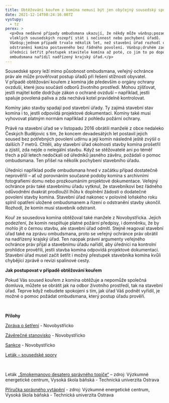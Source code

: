 ```yaml
---
title: Obtěžování kouřem z komína nemusí být jen obyčejný sousedský spor
date: 2021-12-14T08:24:16.007Z
vystupy:
  - tz
perex: >
  <p>Dva nedávné případy ombudsmana ukazují, že někdy může v&nbsp;pozadí
  vleklých sousedských rozepří stát i nečinnost nebo pochybení úřadů.
  V&nbsp;jednom případě trvalo několik let, než stavební úřad rozhodl o
  odstranění komína postaveného bez řádného povolení. V&nbsp;druhém začali
  úředníci šetřit přestupek stavitele komína až poté, co jim to po doporučení
  ombudsmana nařídil nadřízený krajský úřad.</p>
---
```

<p>Sousedské spory leží mimo působnost ombudsmana, veřejný ochránce práv ale může prověřovat postup úřadů při řešení stížností obyvatel. V&nbsp;případě obtěžování kouřem z&nbsp;komína jde především o orgány ochrany ovzduší, které jsou součástí odborů životního prostředí. Mohou zjišťovat, jestli majitel kotle dodržuje zákon o ochraně ovzduší &ndash; například, jestli spaluje povolená paliva a zda nechává kotel pravidelně kontrolovat.</p>

<p>Komíny jako stavby spadají pod stavební úřady. Ty zajímá stavební stav komína i to, jestli odpovídá projektové dokumentaci. Komíny také musí vyhovovat platným normám například z&nbsp;pohledu požární ochrany.</p>

<p>Právě na stavební úřad se v listopadu 2016 obrátili manželé z&nbsp;obce nedaleko Českých Budějovic s&nbsp;tím, že koncem devadesátých let postavil jejich soused bez potřebných povolení udírnu a její komín následně ještě zvýšil o dalších 7 metrů. Chtěli, aby stavební úřad okolnosti stavby komína prošetřil a zjistil, zda nejde o nelegální stavbu. Když se stěžovatelé ani po téměř třech a půl letech nedočkali od úředníků jasného závěru, požádali o pomoc ombudsmana. Ten přišel na několik pochybení stavebního úřadu.</p>

<p>Úředníci například podle ombudsmana hned v&nbsp;začátku případ dostatečně neprověřili &ndash; ať už porovnáním současné podoby komína s&nbsp;archivními fotografiemi domu nebo prozkoumáním projektové dokumentace. Veřejný ochránce práv také stavebnímu úřadu vytknul, že stavebníkovi bez řádného odůvodnění dvakrát prodloužil lhůtu k&nbsp;doplnění žádosti o dodatečné povolení stavby komína. Stavební úřad nakonec v&nbsp;polovině loňského roku splnil opatření uložené ombudsmanem a řízení o odstranění stavby ukončil. Rozhodl, že komín musí stavebník odstranit.</p>

<p>Kouř ze sousedova komína obtěžoval také manžele z&nbsp;Novobystřicka. Jejich podezření, že komín nesplňuje platné požární předpisy, i domněnku, že by mohlo jít o černou stavbu, ale stavební úřad odmítl. Stejně reagoval stavební úřad také na zprávu ombudsmana, proto se veřejný ochránce práv obrátil na nadřízený krajský úřad. Ten naopak právní argumenty veřejného ochránce práv přijal a stavebnímu úřadu nařídil, aby úředníci na kontrolní prohlídce prověřili, jestli stavba komína odpovídá projektové dokumentaci. Stavební úřad musel začít šetřit i možný přestupek stavebníka komína kvůli chybějící zprávě o revizi spalinové cesty.</p>

<p><strong>Jak postupovat v&nbsp;případě obtěžování kouřem </strong></p>

<p>Pokud Vás soused kouřem z&nbsp;komína obtěžuje a nepomůže společná domluva, můžete se obrátit jak na odbor životního prostředí, tak na stavební úřad. Teprve když nebudete spokojeni s&nbsp;tím, jak úřad Váš podnět vyřídil, je možné o pomoc požádat ombudsmana, který postup úřadu prověří.&nbsp;</p>

<p>&nbsp;</p>

<p><strong>Přílohy </strong></p>

<p><a href="https://eso.ochrance.cz/Nalezene/Edit/8856">Zpráva o šetření</a> - Novobystřicko</p>

<p><a href="https://eso.ochrance.cz/Nalezene/Edit/9212">Závěrečné stanovisko</a> - Novobystřicko &nbsp;</p>

<p><a href="https://eso.ochrance.cz/Nalezene/Edit/9554">Sankce</a> - Novobystřicko</p>

<p><a href="https://www.ochrance.cz/letaky/sousedske-spory/sousedske-spory.pdf">Leták &ndash; sousedské spory</a></p>

<p>&nbsp;</p>

<p>Leták <a href="https://vec.vsb.cz/export/sites/vec/.content/galerie-souboru/Desatero_tisk.pdf">&bdquo;Smokemanovo desatero správného topiče&ldquo;</a> &ndash; zdroj: Výzkumné energetické centrum, Vysoká škola báňská - Technická univerzita Ostrava</p>

<p><a href="https://vec.vsb.cz/export/sites/vec/.content/galerie-souboru/Prirucka-spravneho-vytapeni-8-2020.pdf">Příručka správného vytápění</a> - zdroj: Výzkumné energetické centrum, Vysoká škola báňská - Technická univerzita Ostrava</p>
